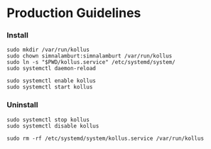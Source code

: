 Production Guidelines
========

### Install
```shell
sudo mkdir /var/run/kollus
sudo chown simnalamburt:simnalamburt /var/run/kollus
sudo ln -s "$PWD/kollus.service" /etc/systemd/system/
sudo systemctl daemon-reload

sudo systemctl enable kollus
sudo systemctl start kollus
```

### Uninstall
```shell
sudo systemctl stop kollus
sudo systemctl disable kollus

sudo rm -rf /etc/systemd/system/kollus.service /var/run/kollus
```
